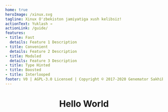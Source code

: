```yaml
---
home: true
heroImage: /xinux.svg
tagline: Xinux O'zbekiston jamiyatiga xush kelibsiz!
actionText: Yuklash →
actionLink: /guide/
features:
- title: Fast
  details: Feature 1 Description
- title: Convenient
  details: Feature 2 Description
- title: Moduled
  details: Feature 3 Description
- title: Type Hinted
- title: Boosted
- title: Interlooped
footer: V0 | AGPL-3.0 Licensed | Copyright © 2017-2020 Genemator Sakhib | ❤ bilan dasturlangan!️
---
```


<h1 align="center">Hello World</h1>
